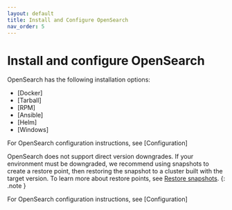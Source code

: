 ```yaml
---
layout: default
title: Install and Configure OpenSearch
nav_order: 5
---
```


# Install and configure OpenSearch

OpenSearch has the following installation options:

- [Docker]
- [Tarball]
- [RPM]
- [Ansible]
- [Helm]
- [Windows] 

For OpenSearch configuration instructions, see [Configuration]

OpenSearch does not support direct version downgrades. If your environment must be downgraded, we recommend using snapshots to create a restore point, then restoring the snapshot to a cluster built with the target version. To learn more about restore points, see [Restore snapshots]({{site.url}}{{site.baseurl}}/opensearch/snapshots/snapshot-restore#restore-snapshots).
{: .note }

For OpenSearch configuration instructions, see [Configuration]

